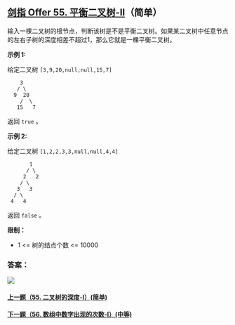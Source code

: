 ## [剑指 Offer 55. 平衡二叉树-II](https://leetcode-cn.com/problems/ping-heng-er-cha-shu-lcof/)（简单）

输入一棵二叉树的根节点，判断该树是不是平衡二叉树。如果某二叉树中任意节点的左右子树的深度相差不超过1，那么它就是一棵平衡二叉树。



**示例 1:**

给定二叉树 `[3,9,20,null,null,15,7]`

```
    3
   / \
  9  20
    /  \
   15   7
```

返回 `true` 。

**示例 2:**

给定二叉树 `[1,2,2,3,3,null,null,4,4]`

```
       1
      / \
     2   2
    / \
   3   3
  / \
 4   4
```

返回 `false` 。



**限制：**

- 1 <= 树的结点个数 <= 10000



### 答案：



![](https://img-blog.csdnimg.cn/20200807155236311.png)

#### [上一题（55. 二叉树的深度-I）(简单)](https://github.com/sdwwld/leetCode/blob/master/src/main/java/com/wld/java/offer/剑指Offer55-I.md)

#### [下一题（56. 数组中数字出现的次数-I）(中等)](https://github.com/sdwwld/leetCode/blob/master/src/main/java/com/wld/java/offer/剑指Offer56-I.md)